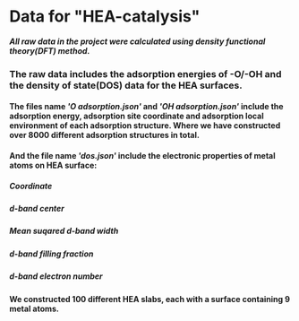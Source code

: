 # Data for "HEA-catalysis"

_**All raw data in the project were calculated using density functional theory(DFT) method.**_

### The raw data includes the adsorption energies of -O/-OH and the density of state(DOS) data for the HEA surfaces.

#### The files name _**'O adsorption.json'**_ and _**'OH adsorption.json'**_ include the adsorption energy, adsorption site coordinate and adsorption local environment of each adsorption structure. Where we have constructed over 8000 different adsorption structures in total.

#### And the file name _**'dos.json'**_ include the electronic properties of metal atoms on HEA surface:
##### _**Coordinate**_

##### _**d-band center**_

##### _**Mean suqared d-band width**_

##### _**d-band filling fraction**_

##### _**d-band electron number**_

#### We constructed 100 different HEA slabs, each with a surface containing 9 metal atoms.